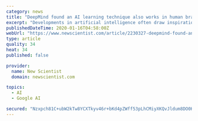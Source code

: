 ```yaml
---
category: news
title: "DeepMind found an AI learning technique also works in human brains"
excerpt: "Developments in artificial intelligence often draw inspiration from how humans think, but now AI has turned the tables to teach us about how brains learn. Will Dabney at tech firm DeepMind in London and his colleagues have found that a recent development in machine learning called distributional reinforcement learning also provides a new ..."
publishedDateTime: 2020-01-16T04:58:00Z
webUrl: "https://www.newscientist.com/article/2230327-deepmind-found-an-ai-learning-technique-also-works-in-human-brains/"
type: article
quality: 34
heat: 34
published: false

provider:
  name: New Scientist
  domain: newscientist.com

topics:
  - AI
  - Google AI

secured: "Nzxpch81C+ubW2kTw8YCXTkyv46r+bKd4pZWff53pLhCMiyXKQvJldum8DO0H71c1VwoYE8rrl9vG1NFqTGsMEK38Nco8jSyEfJ0OcqTEmCNXITtZIMQKceOrhMFWGSOuv0mI3fmI490CNHyc1RemCtPNoWXRFh933PbNDbu86GTQ8DMe/cHmH1i016QiulEi7aXxANxCyWAWWqiI/nS/zbCLec1L4Pc+c1rxZAiBgtjTckxkQBVzzpsIBKECvjNCCJ2U7hLZ0LpcTGmeAb2AabW330rzhr7ZPE5yD9k6FmS5KwuZyfVgJC0msmLzn85fWS7lm88ty01HkwPNNpylQFz4chhueTjonZLfJ5UZd4yA8Fsu5FXPWfvHQnv8R92MLcPYpBgC+4/ZQg0M3Ui/ct3uH9leHQneziDZIrEll6GJKY7ToO80Y3liimqRuqHhJZnygu7p6XXS/WHrXvCIKZhiS2HUaGzs+GeSOn8JmM=;641oiMk6NyFD4GncBo2frA=="
---
```


